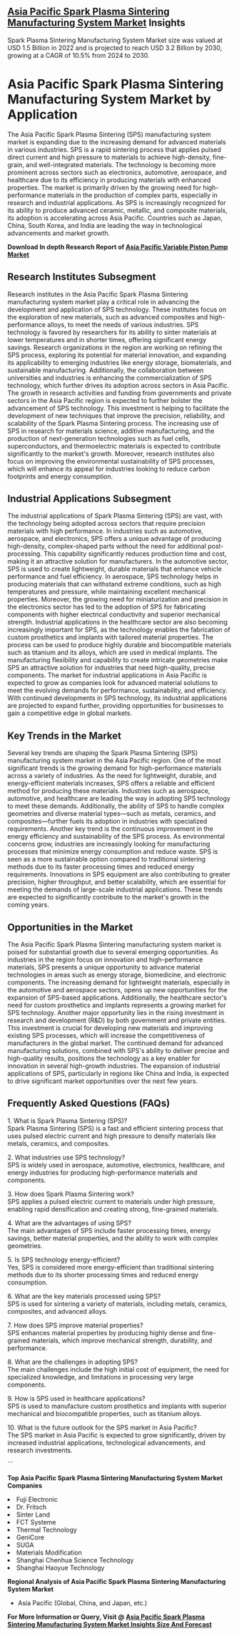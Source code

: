 <h2><a href="https://www.verifiedmarketreports.com/download-sample/?rid=283292&amp;utm_source=Github-Feb&amp;utm_medium=225" target="_blank">Asia Pacific Spark Plasma Sintering Manufacturing System Market</a> Insights</h2><p>Spark Plasma Sintering Manufacturing System Market size was valued at USD 1.5 Billion in 2022 and is projected to reach USD 3.2 Billion by 2030, growing at a CAGR of 10.5% from 2024 to 2030.</p><p><h1>Asia Pacific Spark Plasma Sintering Manufacturing System Market by Application</h1> <p>The Asia Pacific Spark Plasma Sintering (SPS) manufacturing system market is expanding due to the increasing demand for advanced materials in various industries. SPS is a rapid sintering process that applies pulsed direct current and high pressure to materials to achieve high-density, fine-grain, and well-integrated materials. The technology is becoming more prominent across sectors such as electronics, automotive, aerospace, and healthcare due to its efficiency in producing materials with enhanced properties. The market is primarily driven by the growing need for high-performance materials in the production of complex parts, especially in research and industrial applications. As SPS is increasingly recognized for its ability to produce advanced ceramic, metallic, and composite materials, its adoption is accelerating across Asia Pacific. Countries such as Japan, China, South Korea, and India are leading the way in technological advancements and market growth. <p><strong>Download In depth Research Report of <a href="https://www.verifiedmarketreports.com/download-sample/?rid=236118&amp;utm_source=Pulse-Dec&amp;utm_medium=225" target="_blank">Asia Pacific Variable Piston Pump Market</a></strong></p></p> <h2>Research Institutes Subsegment</h2> <p>Research institutes in the Asia Pacific Spark Plasma Sintering manufacturing system market play a critical role in advancing the development and application of SPS technology. These institutes focus on the exploration of new materials, such as advanced composites and high-performance alloys, to meet the needs of various industries. SPS technology is favored by researchers for its ability to sinter materials at lower temperatures and in shorter times, offering significant energy savings. Research organizations in the region are working on refining the SPS process, exploring its potential for material innovation, and expanding its applicability to emerging industries like energy storage, biomaterials, and sustainable manufacturing. Additionally, the collaboration between universities and industries is enhancing the commercialization of SPS technology, which further drives its adoption across sectors in Asia Pacific. The growth in research activities and funding from governments and private sectors in the Asia Pacific region is expected to further bolster the advancement of SPS technology. This investment is helping to facilitate the development of new techniques that improve the precision, reliability, and scalability of the Spark Plasma Sintering process. The increasing use of SPS in research for materials science, additive manufacturing, and the production of next-generation technologies such as fuel cells, superconductors, and thermoelectric materials is expected to contribute significantly to the market's growth. Moreover, research institutes also focus on improving the environmental sustainability of SPS processes, which will enhance its appeal for industries looking to reduce carbon footprints and energy consumption. <h2>Industrial Applications Subsegment</h2> <p>The industrial applications of Spark Plasma Sintering (SPS) are vast, with the technology being adopted across sectors that require precision materials with high performance. In industries such as automotive, aerospace, and electronics, SPS offers a unique advantage of producing high-density, complex-shaped parts without the need for additional post-processing. This capability significantly reduces production time and cost, making it an attractive solution for manufacturers. In the automotive sector, SPS is used to create lightweight, durable materials that enhance vehicle performance and fuel efficiency. In aerospace, SPS technology helps in producing materials that can withstand extreme conditions, such as high temperatures and pressure, while maintaining excellent mechanical properties. Moreover, the growing need for miniaturization and precision in the electronics sector has led to the adoption of SPS for fabricating components with higher electrical conductivity and superior mechanical strength. Industrial applications in the healthcare sector are also becoming increasingly important for SPS, as the technology enables the fabrication of custom prosthetics and implants with tailored material properties. The process can be used to produce highly durable and biocompatible materials such as titanium and its alloys, which are used in medical implants. The manufacturing flexibility and capability to create intricate geometries make SPS an attractive solution for industries that need high-quality, precise components. The market for industrial applications in Asia Pacific is expected to grow as companies look for advanced material solutions to meet the evolving demands for performance, sustainability, and efficiency. With continued developments in SPS technology, its industrial applications are projected to expand further, providing opportunities for businesses to gain a competitive edge in global markets. <h2>Key Trends in the Market</h2> <p>Several key trends are shaping the Spark Plasma Sintering (SPS) manufacturing system market in the Asia Pacific region. One of the most significant trends is the growing demand for high-performance materials across a variety of industries. As the need for lightweight, durable, and energy-efficient materials increases, SPS offers a reliable and efficient method for producing these materials. Industries such as aerospace, automotive, and healthcare are leading the way in adopting SPS technology to meet these demands. Additionally, the ability of SPS to handle complex geometries and diverse material types—such as metals, ceramics, and composites—further fuels its adoption in industries with specialized requirements. Another key trend is the continuous improvement in the energy efficiency and sustainability of the SPS process. As environmental concerns grow, industries are increasingly looking for manufacturing processes that minimize energy consumption and reduce waste. SPS is seen as a more sustainable option compared to traditional sintering methods due to its faster processing times and reduced energy requirements. Innovations in SPS equipment are also contributing to greater precision, higher throughput, and better scalability, which are essential for meeting the demands of large-scale industrial applications. These trends are expected to significantly contribute to the market's growth in the coming years. <h2>Opportunities in the Market</h2> <p>The Asia Pacific Spark Plasma Sintering manufacturing system market is poised for substantial growth due to several emerging opportunities. As industries in the region focus on innovation and high-performance materials, SPS presents a unique opportunity to advance material technologies in areas such as energy storage, biomedicine, and electronic components. The increasing demand for lightweight materials, especially in the automotive and aerospace sectors, opens up new opportunities for the expansion of SPS-based applications. Additionally, the healthcare sector's need for custom prosthetics and implants represents a growing market for SPS technology. Another major opportunity lies in the rising investment in research and development (R&D) by both government and private entities. This investment is crucial for developing new materials and improving existing SPS processes, which will increase the competitiveness of manufacturers in the global market. The continued demand for advanced manufacturing solutions, combined with SPS's ability to deliver precise and high-quality results, positions the technology as a key enabler for innovation in several high-growth industries. The expansion of industrial applications of SPS, particularly in regions like China and India, is expected to drive significant market opportunities over the next few years. <h2>Frequently Asked Questions (FAQs)</h2> <p>1. What is Spark Plasma Sintering (SPS)?<br> Spark Plasma Sintering (SPS) is a fast and efficient sintering process that uses pulsed electric current and high pressure to densify materials like metals, ceramics, and composites.</p> <p>2. What industries use SPS technology? <br> SPS is widely used in aerospace, automotive, electronics, healthcare, and energy industries for producing high-performance materials and components.</p> <p>3. How does Spark Plasma Sintering work? <br> SPS applies a pulsed electric current to materials under high pressure, enabling rapid densification and creating strong, fine-grained materials.</p> <p>4. What are the advantages of using SPS? <br> The main advantages of SPS include faster processing times, energy savings, better material properties, and the ability to work with complex geometries.</p> <p>5. Is SPS technology energy-efficient? <br> Yes, SPS is considered more energy-efficient than traditional sintering methods due to its shorter processing times and reduced energy consumption.</p> <p>6. What are the key materials processed using SPS? <br> SPS is used for sintering a variety of materials, including metals, ceramics, composites, and advanced alloys.</p> <p>7. How does SPS improve material properties? <br> SPS enhances material properties by producing highly dense and fine-grained materials, which improve mechanical strength, durability, and performance.</p> <p>8. What are the challenges in adopting SPS? <br> The main challenges include the high initial cost of equipment, the need for specialized knowledge, and limitations in processing very large components.</p> <p>9. How is SPS used in healthcare applications? <br> SPS is used to manufacture custom prosthetics and implants with superior mechanical and biocompatible properties, such as titanium alloys.</p> <p>10. What is the future outlook for the SPS market in Asia Pacific? <br> The SPS market in Asia Pacific is expected to grow significantly, driven by increased industrial applications, technological advancements, and research investments.</p> ```</p><p><strong>Top Asia Pacific Spark Plasma Sintering Manufacturing System Market Companies</strong></p><div data-test-id=""><p><li>Fuji Electronic</li><li> Dr. Fritsch</li><li> Sinter Land</li><li> FCT Systeme</li><li> Thermal Technology</li><li> GeniCore</li><li> SUGA</li><li> Materials Modification</li><li> Shanghai Chenhua Science Technology</li><li> Shanghai Haoyue Technology</li></p><div><strong>Regional Analysis of&nbsp;Asia Pacific Spark Plasma Sintering Manufacturing System Market</strong></div><ul><li dir="ltr"><p dir="ltr">Asia Pacific (Global, China, and Japan, etc.)</p></li></ul><p><strong>For More Information or Query, Visit @&nbsp;</strong><strong><a href="https://www.verifiedmarketreports.com/product/spark-plasma-sintering-manufacturing-system-market/?utm_source=Github-Feb&amp;utm_medium=225" target="_blank">Asia Pacific Spark Plasma Sintering Manufacturing System Market Insights Size And Forecast</a></strong></p></div><h2>&nbsp;</h2><div data-test-id="">&nbsp;</div>
